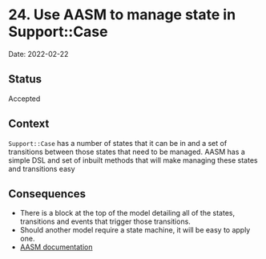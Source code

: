 # 24. Use AASM to manage state in Support::Case

Date: 2022-02-22

## Status

Accepted

## Context

```Support::Case``` has a number of states that it can be in and a set of transitions between those states that need to be managed.
AASM has a simple DSL and set of inbuilt methods that will make managing these states and transitions easy

## Consequences

* There is a block at the top of the model detailing all of the states, transitions and events that trigger those transitions.
* Should another model require a state machine, it will be easy to apply one.
* [AASM documentation](https://github.com/aasm/aasm#usage_)
